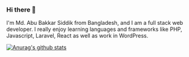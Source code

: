 ### Hi there 👋
I'm Md. Abu Bakkar Siddik from Bangladesh, and I am a full stack web developer. I really enjoy learning languages and frameworks like PHP, Javascript, Laravel, React as well as work in WordPress.

[![Anurag's github stats](https://github-readme-stats.vercel.app/api?username=Abs-Anik)](https://github.com/anuraghazra/github-readme-stats)

<!--
**Abs-Anik/Abs-Anik** is a ✨ _special_ ✨ repository because its `README.md` (this file) appears on your GitHub profile.

Here are some ideas to get you started:

- 🔭 I’m currently working on ...
- 🌱 I’m currently learning ...
- 👯 I’m looking to collaborate on ...
- 🤔 I’m looking for help with ...
- 💬 Ask me about ...
- 📫 How to reach me: ...
- 😄 Pronouns: ...
- ⚡ Fun fact: ...
-->
